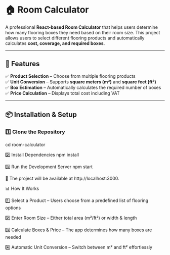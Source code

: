 # 🏠 Room Calculator

A professional **React-based Room Calculator** that helps users determine how many flooring boxes they need based on their room size. This project allows users to select different flooring products and automatically calculates **cost, coverage, and required boxes**.

---

## 🚀 Features

✅ **Product Selection** – Choose from multiple flooring products  
✅ **Unit Conversion** – Supports **square meters (m²)** and **square feet (ft²)**  
✅ **Box Estimation** – Automatically calculates the required number of boxes  
✅ **Price Calculation** – Displays total cost including VAT  

---


## 📦 Installation & Setup

### **1️⃣ Clone the Repository**
cd room-calculator

2️⃣ Install Dependencies
npm install

3️⃣ Run the Development Server
npm start

🚀 The project will be available at http://localhost:3000.

📊 How It Works

1️⃣ Select a Product – Users choose from a predefined list of flooring options

2️⃣ Enter Room Size – Either total area (m²/ft²) or width & length

3️⃣ Calculate Boxes & Price – The app determines how many boxes are needed

4️⃣ Automatic Unit Conversion – Switch between m² and ft² effortlessly
